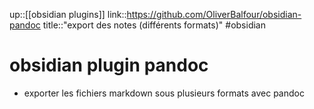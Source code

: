 up::[[obsidian plugins]]
link::https://github.com/OliverBalfour/obsidian-pandoc
title::"export des notes (différents formats)"
#obsidian 
# obsidian plugin pandoc
 - exporter les fichiers markdown sous plusieurs formats avec pandoc
